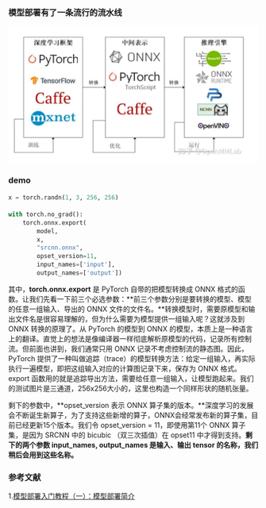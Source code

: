 ### 模型部署有了一条流行的流水线

![image-20220421161848865](模型部署.assets/image-20220421161848865.png)

### demo

```python
x = torch.randn(1, 3, 256, 256) 
 
with torch.no_grad(): 
    torch.onnx.export( 
        model, 
        x, 
        "srcnn.onnx", 
        opset_version=11, 
        input_names=['input'], 
        output_names=['output'])
```



其中，**torch.onnx.export** 是 PyTorch 自带的把模型转换成 ONNX 格式的函数。让我们先看一下前三个必选参数：**前三个参数分别是要转换的模型、模型的任意一组输入、导出的 ONNX 文件的文件名。**转换模型时，需要原模型和输出文件名是很容易理解的，但为什么需要为模型提供一组输入呢？这就涉及到 ONNX 转换的原理了。从 PyTorch 的模型到 ONNX 的模型，本质上是一种语言上的翻译。直觉上的想法是像编译器一样彻底解析原模型的代码，记录所有控制流。但前面也讲到，我们通常只用 ONNX 记录不考虑控制流的静态图。因此，PyTorch 提供了一种叫做追踪（trace）的模型转换方法：给定一组输入，再实际执行一遍模型，即把这组输入对应的计算图记录下来，保存为 ONNX 格式。export 函数用的就是追踪导出方法，需要给任意一组输入，让模型跑起来。我们的测试图片是三通道，256x256大小的，这里也构造一个同样形状的随机张量。

剩下的参数中，**opset_version 表示 ONNX 算子集的版本。**深度学习的发展会不断诞生新算子，为了支持这些新增的算子，ONNX会经常发布新的算子集，目前已经更新15个版本。我们令 opset_version = 11，即使用第11个 ONNX 算子集，是因为 SRCNN 中的 bicubic （双三次插值）在 opset11 中才得到支持。**剩下的两个参数 input_names, output_names 是输入、输出 tensor 的名称，我们稍后会用到这些名称。**



### 参考文献

1.[模型部署入门教程（一）：模型部署简介](https://zhuanlan.zhihu.com/p/477743341)

